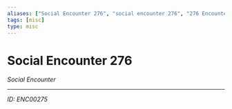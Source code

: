 ```yaml
---
aliases: ["Social Encounter 276", "social encounter 276", "276 Encounter Social"]
tags: [misc]
type: misc
---
```


# Social Encounter 276

*Social Encounter*

---
*ID: ENC00275*